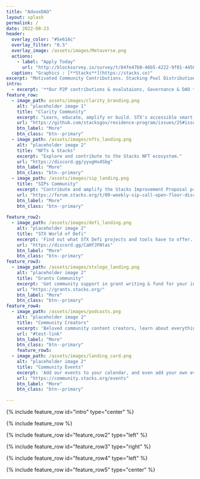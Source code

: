 ```yaml
---
title: "AdvoxDAO"
layout: splash
permalink: /
date: 2022-08-23
header:
  overlay_color: "#5e616c"
  overlay_filter: "0.5"
  overlay_image: /assets/images/Metaverse.png
  actions:
    - label: "Apply Today"
      url: "http://blocksurvey.io/survey/t/84fe47b0-46b5-4222-9f01-445020467e5d/r/o"
  caption: "Graphics : [**Stacks**](https://stacks.co)"
excerpt: "Motivated Community Contributions. Stacking Pool Distribution. Longterm Community Power & Innovation."
intro: 
  - excerpt: '**Our P2P contributions & evalutaions, Governance & DAO tools are all built right into the official STX [discord](https://discord.gg/MFmywhcu3F)!**'
feature_row:
  - image_path: assets/images/clarity_branding.png
    alt: "placeholder image 1"
    title: "Clarity Community"
    excerpt: "Learn, educate, amplify or build. STX's accessible smart contract language."
    url: "https://github.com/stacksgov/residence-program/issues/25#issuecomment-1072339878"
    btn_label: "More"
    btn_class: "btn--primary"
  - image_path: /assets/images/nfts_landing.png
    alt: "placeholder image 2"
    title: "NFTs & Stacks"
    excerpt: "Explore and contribute to the Stacks NFT ecosystem."
    url: "https://discord.gg/yyugHx4Sbg"
    btn_label: "More"
    btn_class: "btn--primary"
  - image_path: /assets/images/sip_landing.png
    title: "SIPs Community"
    excerpt: "Contribute and amplify the Stacks Improvement Proposal processes."
    url: "https://forum.stacks.org/t/09-weekly-sip-call-open-floor-discussion-sip-stacks-improvement-proposal/13610"
    btn_label: "More"
    btn_class: "btn--primary"
    
feature_row2:
  - image_path: /assets/images/defi_landing.png
    alt: "placeholder image 2"
    title: "STX World of Defi"
    excerpt: 'Find out what STX Defi projects and tools have to offer. Stacking, Farming, PoX Mining etc.'
    url: "https://discord.gg/CaHfJFNtas"
    btn_label: "More"
    btn_class: "btn--primary"
feature_row3:
  - image_path: /assets/images/stxlogo_landing.png
    alt: "placeholder image 2"
    title: "Grants Community"
    excerpt: 'Get community support in grant writing & fund for your innovative project.'
    url: "https://grants.stacks.org/"
    btn_label: "More"
    btn_class: "btn--primary"
feature_row4:
  - image_path: /assets/images/podcasts.png
    alt: "placeholder image 2"
    title: "Community Creators"
    excerpt: 'Beloved community content creators, learn about everything happening in Stacks.'
    url: "#test-link"
    btn_label: "More"
    btn_class: "btn--primary"
    feature_row5:
  - image_path: /assets/images/landing_card.png
    alt: "placeholder image 2"
    title: "Community Events"
    excerpt: 'Add our events to your calendar, and even add your own events to the Stacks community calendar.'
    url: "https://community.stacks.org/events"
    btn_label: "More"
    btn_class: "btn--primary"
 
---
```


{% include feature_row id="intro" type="center" %}

{% include feature_row %}

{% include feature_row id="feature_row2" type="left" %}

{% include feature_row id="feature_row3" type="right" %}

{% include feature_row id="feature_row4" type="left" %}

{% include feature_row id="feature_row5" type="center" %}

